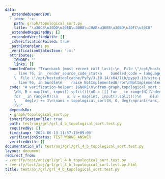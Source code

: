 ```yaml
---
data:
  _extendedDependsOn:
  - icon: ':x:'
    path: graph/topological_sort.py
    title: "\u30C8\u30DD\u30ED\u30B8\u30AB\u30EB\u30BD\u30FC\u30C8"
  _extendedRequiredBy: []
  _extendedVerifiedWith: []
  _isVerificationFailed: true
  _pathExtension: py
  _verificationStatusIcon: ':x:'
  attributes:
    IGNORE: ''
    links: []
  bundledCode: "Traceback (most recent call last):\n  File \"/opt/hostedtoolcache/PyPy/3.10.14/x64/lib/pypy3.10/site-packages/onlinejudge_verify/documentation/build.py\"\
    , line 76, in _render_source_code_stat\n    bundled_code = language.bundle(\n\
    \  File \"/opt/hostedtoolcache/PyPy/3.10.14/x64/lib/pypy3.10/site-packages/onlinejudge_verify/languages/python.py\"\
    , line 96, in bundle\n    raise NotImplementedError\nNotImplementedError\n"
  code: "# verification-helper: IGNORE\n\nfrom graph.topological_sort import topological_sort\n\
    \nN, M = map(int, input().split())\nG = [[] for _ in range(N)]\ndeg = [0] * N\n\
    for _ in range(M):\n    u, v = map(int, input().split())\n    G[u].append(v)\n\
    \    deg[v] += 1\n\nans = topological_sort(N, G, deg)\nprint(*ans, sep=\"\\n\"\
    )\n"
  dependsOn:
  - graph/topological_sort.py
  isVerificationFile: true
  path: test/aoj/grl/grl_4_b_topological_sort.test.py
  requiredBy: []
  timestamp: '2024-06-19 11:57:13+09:00'
  verificationStatus: TEST_WRONG_ANSWER
  verifiedWith: []
documentation_of: test/aoj/grl/grl_4_b_topological_sort.test.py
layout: document
redirect_from:
- /verify/test/aoj/grl/grl_4_b_topological_sort.test.py
- /verify/test/aoj/grl/grl_4_b_topological_sort.test.py.html
title: test/aoj/grl/grl_4_b_topological_sort.test.py
---
```

